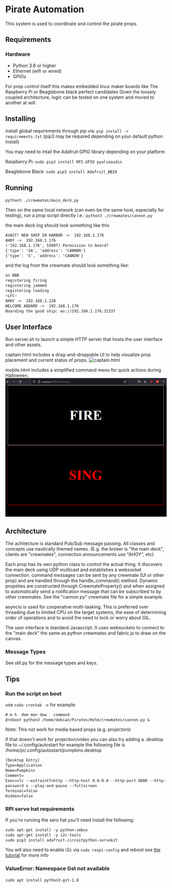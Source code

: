 # Pirate Automation

This system is used to coordinate and control the pirate props. 

## Requirements
### Hardware
- Python 3.8 or higher
- Ethernet (wifi or wired)
- GPIOs

For prop control itself this makes embedded linux maker boards like The Raspberry Pi or Beaglebone black perfect candidates
Given the loosely coupled architecture, logic can be tested on one system and moved to another at will.


## Installing
install global requirements through pip via:
`pip install -r requirements.txt`
(pip3 may be required depending on your default python install)

You may need to intall the Adafruit GPIO library depending on your platform

Raspberry Pi: `sudo pip3 install RPI.GPIO pyalsaaudio`

Beaglebone Black: `sudo pip3 install Adafruit_BBIO`


## Running
`python3 ./crewmates/main_deck.py`

Then on the same local network (can even be the same host, especially for testing), run a prop script directly
i.e.:
`python3 ./crewmates/cannon.py`

the main deck log should look something like this

```commandline
AVAST! NEW SHIP IN HARBOR ->  192.168.1.176
AHOY ->  192.168.1.176
('192.168.1.176', 55097) Permission to board?
{'type': 'SA', 'address': 'CANNON'}
{'type': 'S', 'address': 'CANNON'}
```

and the log from the crewmate should look something like:
```commandline
on BBB
registering firing
registering jammed
registering loading
~LFC~
AHOY ->  192.168.1.128
WELCOME ABOARD ->  192.168.1.176
Boarding the good ship: ws://192.168.1.176:31337
```

## User Interface
Run server.sh to launch a simple HTTP server that hosts the user interface and other assets.

captain.html includes a drag-and-droppable UI to help visualize prop placement and current status of props.
![captain.html](./docs/images/captain.html.gif)

mobile.html includes a simplified command menu for quick actions during Halloween. 
![mobile.html](./docs/images/mobile.html.gif)

## Architecture
The achitecture is standard Pub/Sub message passing. All classes and concepts use nautically themed names. 
(E.g. the broker is "the main deck", clients are "crewmates", connection announcements use "AHOY", etc)

Each prop has its own python class to control the actual thing. It discovers the main deck using UDP multicast and establishes a websocket connection.
command messages can be sent by any crewmate (UI or other prop) and are handled through the handle_command() method. Dynamic propeties are constructed through CrewmateProperty() 
and when assigned to automatically send a notification message that can be subscribed to by other crewmates. See the "cannon.py" crewmate file for a simple example.

asyncio is used for cooperative multi-tasking. This is preferred over threading due to limited CPU on the target systems, the ease of determining order of operations and to avoid the need to lock or worry about GIL.

The user interface is standard Javascript. It uses websockets to connect to the "main deck" the same as python crewmates and fabric.js to draw on the canvas.


### Message Types
See util.py for the message types and keys. 


## Tips
### Run the script on boot
use `sudo crontab -e` for example:
```
# m h  dom mon dow   command
@reboot python3 /home/debian/Pirates/Helm/crewmates/cannon.py &
```
Note: This not work for media based props (e.g. projectors)

If that doesn't work for projection/video you can also try adding a .desktop file to ~/.config/autostart
for example the following file is /home/pi/.config/autostart/pumpkins.desktop
```
[Desktop Entry]
Type=Application
Name=Pumpkins
Comment=
Exec=vlc --extraintf=http --http-host 0.0.0.0 --http-port 8080 --http-password x --play-and-pause --fullscreen
Terminal=false
Hidden=false
```

### RPI servo hat requirements

If you're running the sero hat you'll need install the following:

```
sudo apt-get install -y python-smbus
sudo apt-get install -y i2c-tools
sudo pip3 install adafruit-circuitpython-servokit
```

You will also need to enable i2c via `sudo raspi-config` and reboot
see [the tutorial](https://learn.adafruit.com/adafruit-16-channel-pwm-servo-hat-for-raspberry-pi/overview) for more info

### ValueError: Namespace Gst not available

`sudo apt install python3-gst-1.0`